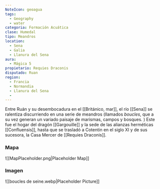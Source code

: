 ```yaml
---
NoteIcon: geoagua
tags:
  - Geography 
  - water
categoria: Formación Acuática
clase: Humedal
tipo: Meandros 
location: 
  - Sena 
  - Galia 
  - Llanura del Sena 
aura:
  - Mágica 5
propietario: Requies Draconis 
disputado: Ruan 
region:
  - Francia  
  - Normandia 
  - Llanura del Sena 
  - 
---
```





Entre Ruán y su desembocadura en el [[Británico, mar]], el río [[Sena]] se ralentiza discurriendo en una serie de meandros (llamados *boucles*, que a su vez generan un variado paisaje de marismas, campos y bosques. ) Este fue el hogar del dragón [[Gargouille]] y la sede de las alianzas herméticas [[Confluensis]], hasta que se trasladó a Cotentin en el siglo XI y de sus sucesora, la Casa Mercer  de [[Requies Draconis]]. 
### Mapa
![[MapPlaceholder.png|Placeholder Map]]

### Imagen
![[boucles de seine.webp|Placeholder Picture]]



